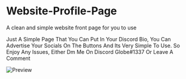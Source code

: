 # Website-Profile-Page
A clean and simple website front page for you to use

Just A Simple Page That You Can Put In Your Discord Bio, You Can Advertise Your Socials On The Buttons And Its Very Simple To Use.
So Enjoy Any Issues, Either Dm Me On Discord Globe#1337 Or Leave A Comment

![Preview]([https://vacban.wtf/attachments/67479/](https://vacban.wtf/attachments/67479/))
